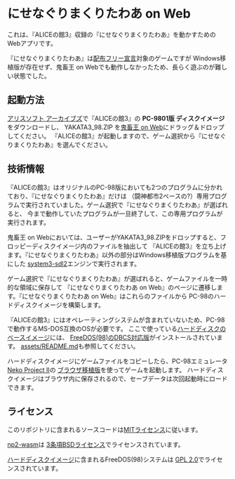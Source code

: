# にせなぐりまくりたわあ on Web

これは、『ALICEの館3』収録の『にせなぐりまくりたわあ』を動かすためのWebアプリです。

『にせなぐりまくりたわあ』は[配布フリー宣言](https://www.alicesoft.com/about/#cont08)対象のゲームですが
Windows移植版が存在せず、鬼畜王 on Webでも動作しなかったため、長らく遊ぶのが難しい状態でした。

## 起動方法

[アリスソフト アーカイブズ](http://retropc.net/alice/)で『ALICEの館3』の **PC-9801版 ディスクイメージ** をダウンロードし、
YAKATA3_98.ZIP を[鬼畜王 on Web](https://kichikuou.github.io/web/)にドラッグ＆ドロップしてください。
『ALICEの館3』が起動しますので、ゲーム選択から『にせなぐりまくりたわあ』を選んでください。

## 技術情報

『ALICEの館3』はオリジナルのPC-98版においても2つのプログラムに分かれており、『にせなぐりまくりたわあ』だけは
（闘神都市2ベースの?）専用プログラムで実行されていました。ゲーム選択で『にせなぐりまくりたわあ』が選ばれると、
今まで動作していたプログラムが一旦終了して、この専用プログラムが実行されます。

鬼畜王 on Webにおいては、ユーザーがYAKATA3_98.ZIPをドロップすると、フロッピーディスクイメージ内のファイルを抽出して
『ALICEの館3』を立ち上げます。『にせなぐりまくりたわあ』以外の部分はWindows移植版プログラムを基にした
[system3-sdl2](https://github.com/kichikuou/system3-sdl2)エンジンで実行されます。

ゲーム選択で『にせなぐりまくりたわあ』が選ばれると、ゲームファイルを一時的な領域に保存して
『にせなぐりまくりたわあ on Web』のページに遷移します。『にせなぐりまくりたわあ on Web』はこれらのファイルから
PC-98のハードディスクイメージを構築します。

『ALICEの館3』にはオペレーティングシステムが含まれていないため、PC-98で動作するMS-DOS互換のOSが必要です。
ここで使っている[ハードディスクのベースイメージ](dist/12mb.nhd)には、
[FreeDOS(98)のDBCS対応版](http://bauxite.sakura.ne.jp/software/dos/freedos.htm)がインストールされています。
[assets/README.md](assets/README.md)も参照してください。

ハードディスクイメージにゲームファイルをコピーしたら、PC-98エミュレータ[Neko Project II](https://www.yui.ne.jp/np2/)の
[ブラウザ移植版](https://github.com/irori/np2-wasm)を使ってゲームを起動します。
ハードディスクイメージはブラウザ内に保存されるので、セーブデータは次回起動時にロードできます。

## ライセンス

このリポジトリに含まれるソースコードは[MITライセンス](LICENSE)に従います。

[np2-wasm](https://github.com/irori/np2-wasm)は
[3条項BSDライセンス](https://github.com/irori/np2-wasm/blob/main/LICENSE)でライセンスされています。

[ハードディスクイメージ](dist/12mb.nhd)に含まれるFreeDOS(98)システムは
[GPL 2.0](https://github.com/lpproj/fdkernel/blob/nec98test/COPYING)でライセンスされています。
